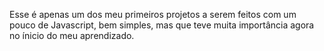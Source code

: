 Esse é apenas um dos meu primeiros projetos a serem feitos com um pouco de Javascript, bem simples, mas que teve muita importância agora no ínicio do meu aprendizado.